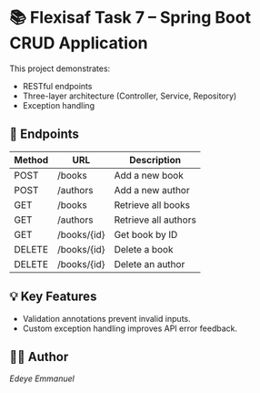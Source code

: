 # 📚 Flexisaf Task 7 – Spring Boot CRUD Application

This project demonstrates:
- RESTful endpoints
- Three-layer architecture (Controller, Service, Repository)
- Exception handling

## 🧠 Endpoints
| Method | URL | Description |
|--------|-----|-------------|
| POST | /books | Add a new book |
| POST | /authors | Add a new author |
| GET | /books | Retrieve all books |
| GET | /authors | Retrieve all authors |
| GET | /books/{id} | Get book by ID |
| DELETE | /books/{id} | Delete a book |
| DELETE | /books/{id} | Delete an author |


## 💡 Key Features
- Validation annotations prevent invalid inputs.
- Custom exception handling improves API error feedback.

## 👨‍💻 Author
*Edeye Emmanuel*
